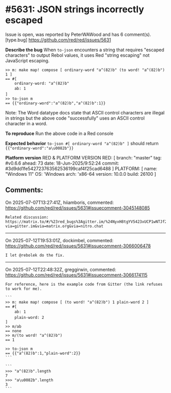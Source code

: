 
#5631: JSON strings incorrectly escaped
================================================================================
Issue is open, was reported by PeterWAWood and has 6 comment(s).
[type.bug]
<https://github.com/red/red/issues/5631>

**Describe the bug**
When `to-json` encounters a string that requires "escaped characters" to output Rebol values, it uses Red "string  escaping" not JavaScript escaping.

```
>> m: make map! compose [ ordinary-word "a^(82)b" (to word! "a^(82)b") 1 ] 
== #[
    ordinary-word: "a^(82)b"
    ab: 1
]
>> to-json m
== {{"ordinary-word":"a^(82)b","a^(82)b":1}}
```
Note: The Word datatype docs state that ASCII control characters are illegal in strings but the above code "successfully" uses an ASCII control character in a word.

**To reproduce**
Run the above code in a Red console

**Expected behavior**
`to-json #[ ordinary-word "a^(82)b" ]` should return `{{"ordinary-word":"a\u0082b"}}`

**Platform version**
RED & PLATFORM VERSION
RED: [ branch: "master" tag: #v0.6.6 ahead: 73 date: 18-Jun-2025/9:52:24 commit: #3d9dd1fe542723763562536199caf4f25cad6488 ]
PLATFORM: [ name: "Windows 11" OS: 'Windows arch: 'x86-64 version: 10.0.0 build: 26100 ]


Comments:
--------------------------------------------------------------------------------

On 2025-07-07T13:27:41Z, hiiamboris, commented:
<https://github.com/red/red/issues/5631#issuecomment-3045148085>

    Related discussion: https://matrix.to/#/%23red_bugs%3Agitter.im/%24NyxH8tgYV5423xUCP1wNTJf2ZDJyfZu2cTyAfjd7rsA?via=gitter.im&via=matrix.org&via=nitro.chat

--------------------------------------------------------------------------------

On 2025-07-12T19:53:01Z, dockimbel, commented:
<https://github.com/red/red/issues/5631#issuecomment-3066006478>

    I let @rebolek do the fix.

--------------------------------------------------------------------------------

On 2025-07-12T22:48:32Z, greggirwin, commented:
<https://github.com/red/red/issues/5631#issuecomment-3066174115>

    For reference, here is the example code from Gitter (the link refuses to work for me).
    
    ```
    >> m: make map! compose [ (to word! "a^(82)b") 1 plain-word 2 ]
    == #[
        ab: 1
        plain-word: 2
    ]
    >> m/ab
    == none
    >> m/(to word! "a^(82)b")
    == 1
    
    >> to-json m
    == {{"a^(82)b":1,"plain-word":2}}
    ```
    
    ```
    >>> "a^(82)b".length
    7
    >>> "a\u0082b".length
    3
    ```


